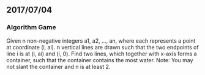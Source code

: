 ## 2017/07/04

### Algorithm Game

Given n non-negative integers a1, a2, ..., an, where each represents a point at coordinate (i, ai). n vertical lines are drawn such that
the two endpoints of line i is at (i, ai) and (i, 0). Find two lines, which together with x-axis forms a container, such that the
container contains the most water. 
Note: You may not slant the container and n is at least 2.
